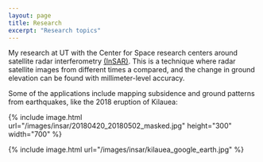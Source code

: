 ```yaml
---
layout: page
title: Research
excerpt: "Research topics"
---
```


My research at UT with the Center for Space research centers around satellite radar interferometry [(InSAR)](https://en.wikipedia.org/wiki/Interferometric_synthetic-aperture_radar).
This is a technique where radar satellite images from different times a compared, and the change in ground elevation can be found with millimeter-level accuracy.

Some of the applications include mapping subsidence and ground patterns from earthquakes, like the 2018 eruption of Kilauea:

{% include image.html url="/images/insar/20180420_20180502_masked.jpg" height="300" width="700" %}

{% include image.html url="/images/insar/kilauea_google_earth.jpg" %}
